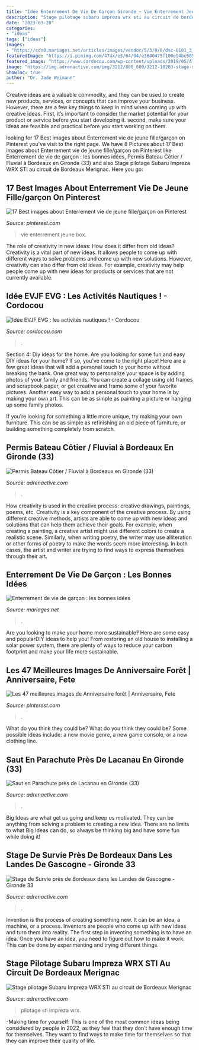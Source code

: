 ```yaml
---
title: "Idée Enterrement De Vie De Garçon Gironde ~ Vie Enterrement Jeune Box"
description: "Stage pilotage subaru impreza wrx sti au circuit de bordeaux merignac"
date: "2023-03-20"
categories:
- "ideas"
tags: ["ideas"]
images:
- "https://cdn0.mariages.net/articles/images/vendor/5/3/0/8/dsc-0101_3_165308.jpg"
featuredImage: "https://i.pinimg.com/474x/e3/64/04/e3640475f100e94be5853b1b33c1195a.jpg"
featured_image: "https://www.cordocou.com/wp-content/uploads/2019/05/All-Water-GAMES-450x300.jpg"
image: "https://img.adrenactive.com/img/3212/800_600/3212-10203-stage-survie-saint-symphorien-33-gironde-800.jpg"
ShowToc: true
author: "Dr. Jade Weimann"
---
```



Creative ideas are a valuable commodity, and they can be used to create new products, services, or concepts that can improve your business. However, there are a few key things to keep in mind when coming up with creative ideas. First, it’s important to consider the market potential for your product or service before you start developing it. second, make sure your ideas are feasible and practical before you start working on them.

	

		
looking for 17 Best images about Enterrement vie de jeune fille/garçon on Pinterest you've visit to the right page. We have 8 Pictures about 17 Best images about Enterrement vie de jeune fille/garçon on Pinterest like Enterrement de vie de garçon : les bonnes idées, Permis Bateau Côtier / Fluvial à Bordeaux en Gironde (33) and also Stage pilotage Subaru Impreza WRX STI au circuit de Bordeaux Merignac. Here you go:
		
    
## 17 Best Images About Enterrement Vie De Jeune Fille/garçon On Pinterest

<img loading=lazy src="https://s-media-cache-ak0.pinimg.com/736x/5f/77/17/5f77170b04b695ef35a5b93edd09bd65.jpg" onerror="this.onerror=null;this.src='https://tse2.mm.bing.net/th?id=OIP.7_60aU-Yvo3QKiHAxVUuYQHaHh&amp;pid=15.1';" alt="17 Best images about Enterrement vie de jeune fille/garçon on Pinterest">

_Source: pinterest.com_

>vie enterrement jeune box. 

	

The role of creativity in new ideas: How does it differ from old ideas?
Creativity is a vital part of new ideas. It allows people to come up with different ways to solve problems and come up with new solutions. However, creativity can also differ from old ideas. For example, creativity may help people come up with new ideas for products or services that are not currently available.

    
## Idée EVJF EVG : Les Activités Nautiques ! - Cordocou

<img loading=lazy src="https://www.cordocou.com/wp-content/uploads/2019/05/All-Water-GAMES-450x300.jpg" onerror="this.onerror=null;this.src='https://tse1.mm.bing.net/th?id=OIP.M-ypBGJG8Uhtpp3G4Y3E7QAAAA&amp;pid=15.1';" alt="Idée EVJF EVG : les activités nautiques ! - Cordocou">

_Source: cordocou.com_

>. 

	

Section 4: Diy ideas for the home.
Are you looking for some fun and easy DIY ideas for your home? If so, you’ve come to the right place! Here are a few great ideas that will add a personal touch to your home without breaking the bank.
One great way to personalize your space is by adding photos of your family and friends. You can create a collage using old frames and scrapbook paper, or get creative and frame some of your favorite pictures. Another easy way to add a personal touch to your home is by making your own art. This can be as simple as painting a picture or hanging up some family photos.

If you’re looking for something a little more unique, try making your own furniture. This can be as simple as refinishing an old piece of furniture, or building something completely from scratch.

    
## Permis Bateau Côtier / Fluvial à Bordeaux En Gironde (33)

<img loading=lazy src="https://img.adrenactive.com/img/3347/800_600/3347-9389-permis-bateau-bordeaux-800.jpg" onerror="this.onerror=null;this.src='https://tse3.mm.bing.net/th?id=OIP.XyjdrlBQJDBJocQIs5x-PQHaFj&amp;pid=15.1';" alt="Permis Bateau Côtier / Fluvial à Bordeaux en Gironde (33)">

_Source: adrenactive.com_

>. 

	

How creativity is used in the creative process: creative drawings, paintings, poems, etc.
Creativity is a key component of the creative process. By using different creative methods, artists are able to come up with new ideas and solutions that can help them achieve their goals. For example, when creating a painting, a creative artist might use different colors to create a realistic scene. Similarly, when writing poetry, the writer may use alliteration or other forms of poetry to make the words seem more interesting. In both cases, the artist and writer are trying to find ways to express themselves through their art.

    
## Enterrement De Vie De Garçon : Les Bonnes Idées

<img loading=lazy src="https://cdn0.mariages.net/articles/images/vendor/5/3/0/8/dsc-0101_3_165308.jpg" onerror="this.onerror=null;this.src='https://tse1.mm.bing.net/th?id=OIP.BNem_jjVgwFEKeCl3cH4BQHaE8&amp;pid=15.1';" alt="Enterrement de vie de garçon : les bonnes idées">

_Source: mariages.net_

>. 

	

Are you looking to make your home more sustainable? Here are some easy and popularDIY ideas to help you! From restoring an old house to installing a solar power system, there are plenty of ways to reduce your carbon footprint and make your life more sustainable.

    
## Les 47 Meilleures Images De Anniversaire Forêt | Anniversaire, Fete

<img loading=lazy src="https://i.pinimg.com/474x/e3/64/04/e3640475f100e94be5853b1b33c1195a.jpg" onerror="this.onerror=null;this.src='https://tse4.mm.bing.net/th?id=OIP.hkq3jmeMzw_JXyBpOPEQ1wAAAA&amp;pid=15.1';" alt="Les 47 meilleures images de Anniversaire forêt | Anniversaire, Fete">

_Source: pinterest.com_

>. 

	

What do you think they could be?
What do you think they could be? Some possible ideas include: a new movie genre, a new game console, or a new clothing line.

    
## Saut En Parachute Près De Lacanau En Gironde (33)

<img loading=lazy src="https://img.adrenactive.com/img/450/800_600/450-12966-saut-en-parachute-aerodrome-saint-laurent-medoc-800.jpg" onerror="this.onerror=null;this.src='https://tse2.mm.bing.net/th?id=OIP.6GQQRWw-uQNyT14HKSEgtAHaFj&amp;pid=15.1';" alt="Saut en Parachute près de Lacanau en Gironde (33)">

_Source: adrenactive.com_

>. 

	

Big Ideas are what get us going and keep us motivated. They can be anything from solving a problem to creating a new idea. There are no limits to what Big Ideas can do, so always be thinking big and have some fun while doing it!

    
## Stage De Survie Près De Bordeaux Dans Les Landes De Gascogne - Gironde 33

<img loading=lazy src="https://img.adrenactive.com/img/3212/800_600/3212-10203-stage-survie-saint-symphorien-33-gironde-800.jpg" onerror="this.onerror=null;this.src='https://tse3.mm.bing.net/th?id=OIP.Zfml6YnI6xSnlgjcpRkJDwHaFj&amp;pid=15.1';" alt="Stage de Survie près de Bordeaux dans les Landes de Gascogne - Gironde 33">

_Source: adrenactive.com_

>. 

	

Invention is the process of creating something new. It can be an idea, a machine, or a process. Inventors are people who come up with new ideas and turn them into reality. The first step in inventing something is to have an idea. Once you have an idea, you need to figure out how to make it work. This can be done by experimenting and trying different things.

    
## Stage Pilotage Subaru Impreza WRX STI Au Circuit De Bordeaux Merignac

<img loading=lazy src="https://img.adrenactive.com/img/10/800_600/10-311-800.jpg" onerror="this.onerror=null;this.src='https://tse3.mm.bing.net/th?id=OIP.aLH97tC8wToeinEc01QGgAHaFj&amp;pid=15.1';" alt="Stage pilotage Subaru Impreza WRX STI au circuit de Bordeaux Merignac">

_Source: adrenactive.com_

>pilotage sti impreza wrx. 

	

-Making time for yourself: This is one of the most common ideas being considered by people in 2022, as they feel that they don’t have enough time for themselves. They want to find ways to make time for themselves so that they can improve their quality of life.

